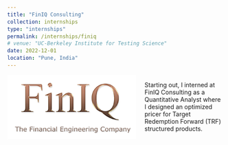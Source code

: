 ```yaml
---
title: "FinIQ Consulting"
collection: internships
type: "internships"
permalink: /internships/finiq
# venue: "UC-Berkeley Institute for Testing Science"
date: 2022-12-01
location: "Pune, India"
---
```


<div style="display: flex; align-items: center;">
  <img src="../images/finiq.png" alt="" width="300" style="margin-right: 20px;">
  <p>Starting out, I interned at FinIQ Consulting as a Quantitative Analyst where I designed an optimized pricer for Target Redemption Forward (TRF) structured products.
</p>
</div>

